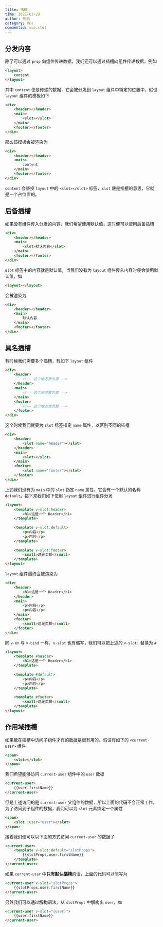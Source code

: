 ```yaml
---
title: 插槽
time: 2021-03-29
author: 熊滔
category: Vue
commentid: vue:slot
---
```


## 分发内容

除了可以通过 `prop` 向组件传递数据，我们还可以通过插槽向组件传递数据，例如

```html
<layout>
	content
</layout>
```

其中 `content` 便是传递的数据，它会被分发到 `layout` 组件中特定的位置中。假设 `layout` 组件的模板如下

```html
<div>
    <header></header>
    <main>
    	<slot></slot>
    </main>
    <footer></footer>
</div>
```

那么该模板会被渲染为

```html
<div>
    <header></header>
    <main>
    	content
    </main>
    <footer></footer>
</div>
```

`content` 会替换 `layout` 中的 `<slot></slot>` 标签，`slot` 便是插槽的意思，它就是一个占位置的。

## 后备插槽

如果没有组件传入分发的内容，我们希望使用默认值，这时便可以使用后备插槽

```html
<div>
    <header></header>
    <main>
    	<slot>默认内容</slot>
    </main>
    <footer></footer>
</div>
```

`slot` 标签中的内容就是默认值，当我们没有为 `layout` 组件传入内容时便会使用默认值，如

```html
<layout></layout>
```

会被渲染为

```html
<div>
    <header></header>
    <main>
    	默认内容
    </main>
    <footer></footer>
</div>
```

## 具名插槽

有时候我们需要多个插槽，有如下 `layout` 组件

```html
<div>
    <header>
    	<!-- 这个地方放头部 -->
    </header>
    <main>
    	<!-- 这个地方放内容 -->
    </main>
    <footer>
    	<!-- 这个地方放页脚 -->
    </footer>
</div>
```

这个时候我们就要为 `slot` 标签指定 `name` 属性，以区别不同的插槽

```html
<div>
    <header>
    	<slot name="header"></slot>
    </header>
    <main>
    	<slot></slot>
    </main>
    <footer>
    	<slot name="footer"></slot>
    </footer>
</div>
```

上述我们没有为 `main` 中的 `slot` 指定 `name` 属性，它会有一个默认的名称 `default`。接下来我们如下使用 `layout` 组件进行组件分发

```html
<layout>
	<template v-slot:header>
    	<h1>这是一个 Header</h1>
    </template>
    
    <template v-slot:default>
    	<p>内容</p>
    	<p>内容</p>
    </template>
    
    <template v-slot:footer>
        <small>这是页脚</small>
    </template>
</layout>
```

`layout` 组件最终会被渲染为

```html
<div>
    <header>
    	<h1>这是一个 Header</h1>
    </header>
    <main>
    	<p>内容</p>
    	<p>内容</p>
    </main>
    <footer>
    	<small>这是页脚</small>
    </footer>
</div>
```

同 `v-on` 与 `v-bind` 一样，`v-slot` 也有缩写，我们可以把上述的 `v-slot:` 替换为 `#`

```html
<layout>
	<template #header>
    	<h1>这是一个 Header</h1>
    </template>
    
    <template #default>
    	<p>内容</p>
    	<p>内容</p>
    </template>
    
    <template #footer>
        <small>这是页脚</small>
    </template>
</layout>
```

## 作用域插槽

如果能在插槽中访问子组件才有的数据是很有用的，假设有如下的 `<current-user>` 组件

```html
<span>
	<slot></slot>
</span>
```

我们希望能够访问 `current-user` 组件中的 `user` 数据

```html
<current-user>
	{{user.firstName}}
</current-user>
```

但是上述访问的是 `current-user` 父组件的数据，所以上面的代码不会正常工作。为了访问到子组件的数据，我们可以为 `slot` 元素绑定一个属性

```html
<span>
	<slot :user="user"></slot>
</span>
```

接着我们便可以以下面的方式访问 `current-user` 的数据了

```html
<current-user>
	<template v-slot:default="slotProps">
    	{{slotProps.user.firstName}}
    </template>
</current-user>
```

如果 `current-user` 中**只有默认插槽**的话，上面的代码可以简写为

```html
<current-user v-slot="slotProps">
    {{slotProps.user.firstName}}
</current-user>
```

另外我们可以通过解构语法，从 `slotProps` 中解构出 `user`，如

```html
<current-user v-slot="{user}">
    {{user.firstName}}
</current-user>
```


